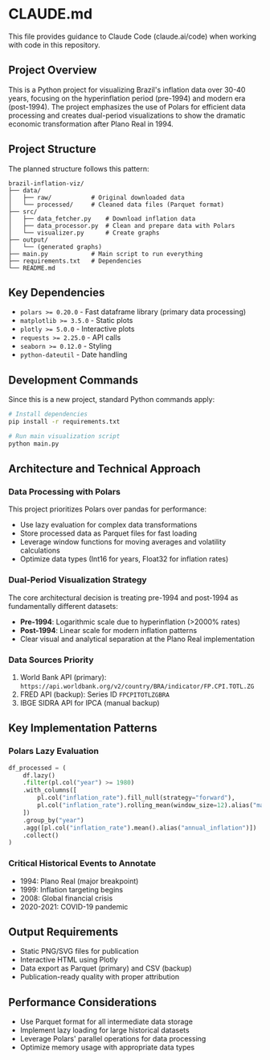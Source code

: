 # CLAUDE.md

This file provides guidance to Claude Code (claude.ai/code) when working with code in this repository.

## Project Overview
This is a Python project for visualizing Brazil's inflation data over 30-40 years, focusing on the hyperinflation period (pre-1994) and modern era (post-1994). The project emphasizes the use of Polars for efficient data processing and creates dual-period visualizations to show the dramatic economic transformation after Plano Real in 1994.

## Project Structure
The planned structure follows this pattern:
```
brazil-inflation-viz/
├── data/
│   ├── raw/           # Original downloaded data
│   └── processed/     # Cleaned data files (Parquet format)
├── src/
│   ├── data_fetcher.py    # Download inflation data
│   ├── data_processor.py  # Clean and prepare data with Polars
│   └── visualizer.py      # Create graphs
├── output/
│   └── (generated graphs)
├── main.py            # Main script to run everything
├── requirements.txt   # Dependencies
└── README.md
```

## Key Dependencies
- `polars >= 0.20.0` - Fast dataframe library (primary data processing)
- `matplotlib >= 3.5.0` - Static plots
- `plotly >= 5.0.0` - Interactive plots
- `requests >= 2.25.0` - API calls
- `seaborn >= 0.12.0` - Styling
- `python-dateutil` - Date handling

## Development Commands
Since this is a new project, standard Python commands apply:
```bash
# Install dependencies
pip install -r requirements.txt

# Run main visualization script
python main.py
```

## Architecture and Technical Approach

### Data Processing with Polars
This project prioritizes Polars over pandas for performance:
- Use lazy evaluation for complex data transformations
- Store processed data as Parquet files for fast loading
- Leverage window functions for moving averages and volatility calculations
- Optimize data types (Int16 for years, Float32 for inflation rates)

### Dual-Period Visualization Strategy
The core architectural decision is treating pre-1994 and post-1994 as fundamentally different datasets:
- **Pre-1994**: Logarithmic scale due to hyperinflation (>2000% rates)
- **Post-1994**: Linear scale for modern inflation patterns
- Clear visual and analytical separation at the Plano Real implementation

### Data Sources Priority
1. World Bank API (primary): `https://api.worldbank.org/v2/country/BRA/indicator/FP.CPI.TOTL.ZG`
2. FRED API (backup): Series ID `FPCPITOTLZGBRA`
3. IBGE SIDRA API for IPCA (manual backup)

## Key Implementation Patterns

### Polars Lazy Evaluation
```python
df_processed = (
    df.lazy()
    .filter(pl.col("year") >= 1980)
    .with_columns([
        pl.col("inflation_rate").fill_null(strategy="forward"),
        pl.col("inflation_rate").rolling_mean(window_size=12).alias("ma_12")
    ])
    .group_by("year")
    .agg([pl.col("inflation_rate").mean().alias("annual_inflation")])
    .collect()
)
```

### Critical Historical Events to Annotate
- 1994: Plano Real (major breakpoint)
- 1999: Inflation targeting begins
- 2008: Global financial crisis
- 2020-2021: COVID-19 pandemic

## Output Requirements
- Static PNG/SVG files for publication
- Interactive HTML using Plotly
- Data export as Parquet (primary) and CSV (backup)
- Publication-ready quality with proper attribution

## Performance Considerations
- Use Parquet format for all intermediate data storage
- Implement lazy loading for large historical datasets  
- Leverage Polars' parallel operations for data processing
- Optimize memory usage with appropriate data types
